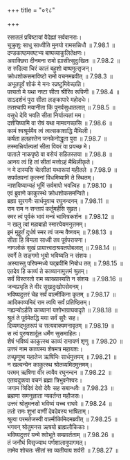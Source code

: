 +++
title = "०९८"

+++


  
रसातलं प्रविष्टायां वैदेह्यां सर्ववानराः।  
चुक्रुशुः साधु साध्वीति मुनयो रामसन्निधौ ॥ 7.98.1 ॥   
दण्डकाष्ठमवष्टभ्य बाष्पव्याकुलितेक्षणः।  
अवाक्छिरा दीनमना रामो ह्यासीत्सुदुःखितः ॥ 7.98.2 ॥   
स रुदित्वा चिरं कालं बहुशो बाष्पमुत्सृजन्।  
क्रोधशोकसमाविष्टो रामो वचनमब्रवीत् ॥ 7.98.3 ॥   
अभूतपूर्वं शोकं मे मनः स्प्रष्टुमिवेच्छति।  
पश्यतो मे यथा नष्टा सीता श्रीरिव रूपिणी ॥ 7.98.4 ॥   
साऽदर्शनं पुरा सीता लङ्कापारे महोदधेः।  
ततश्चापि मयानीता किं पुनर्वसुधातलात् ॥ 7.98.5 ॥   
वसुधे देवि भवति सीता निर्यात्यतां मम।  
दर्शयिष्यामि वा रोषं यथा मामवगच्छसि ॥ 7.98.6 ॥   
कामं श्वश्रूर्ममैव त्वं त्वत्सकाशाद्धि मैथिली।  
कर्षता हलहस्तेन जनकेनोद्धृता पुरा ॥ 7.98.7 ॥   
तस्मान्निर्यात्यतां सीता विवरं वा प्रयच्छ मे।  
पाताले नाकपृष्ठे वा वसेयं सहितस्तया ॥ 7.98.8 ॥   
आनय त्वं हि तां सीतां मत्तोऽहं मैथिलीकृते।  
न मे दास्यसि चेत्सीतां यथारूपां महीतले ॥ 7.98.9 ॥   
सपर्वतवनां कृत्स्नां विधमिष्यामि ते स्थितम्।  
नाशयिष्याम्यहं भूमिं सर्वमापो भवत्विह ॥ 7.98.10 ॥   
एवं ब्रुवाणे काकुत्स्थे क्रोधशोकसमन्विते।  
ब्रह्मा सुरगणैः सार्धमुवाच रघुनन्दनम् ॥ 7.98.11 ॥   
राम राम न सन्तापं कर्तुमर्हसि सुव्रत।  
स्मर त्वं पूर्वकं भावं मन्त्रं चामित्रकर्शन ॥ 7.98.12 ॥   
न खलु त्वां महाबाहो स्मारयेयमनुत्तमम्।  
इमं मुहूर्तं दुर्धर्ष स्मर त्वं जन्म वैष्णवम् ॥ 7.98.13 ॥   
सीता हि विमला साध्वी तव पूर्वपरायणा।  
नागलोकं सुखं प्रायात्त्वदाश्रयतपोबलात् ॥ 7.98.14 ॥   
स्वर्गे ते सङ्गमो भूयो भविष्यति न संशयः।  
अस्यास्तु परिषन्मध्ये यद्ब्रवीमि निबोध तत् ॥ 7.98.15 ॥   
एतदेव हि काव्यं ते काव्यानामुत्तमं श्रुतम्।  
सर्वं विस्तरतो राम व्याख्यास्यति न संशयः ॥ 7.98.16 ॥   
जन्मप्रभृति ते वीर सुखदुःखोपसेवनम्।  
भविष्यदुत्तरं चेह सर्वं वाल्मीकिना कृतम् ॥ 7.98.17 ॥   
आदिकाव्यमिदं राम त्वयि सर्वं प्रतिष्ठितम्।  
नह्यन्योऽर्हति काव्यानां यशोभाग्राघवादृते ॥ 7.98.18 ॥   
श्रुतं ते पूर्वमेतद्धि मया सर्वं सुरैः सह।  
दिव्यमद्भुतरूपं च सत्यवाक्यमनावृतम् ॥ 7.98.19 ॥   
स त्वं पुरुषशार्दूल धर्मेण सुसमाहितः।  
शेषं भविष्यं काकुत्स्थ काव्यं रामायणं शृणु ॥ 7.98.20 ॥   
उत्तरं नाम काव्यस्य शेषमत्र महायशः।  
तच्छृणुष्व महातेज ऋषिभिः सार्धमुत्तमम् ॥ 7.98.21 ॥   
न खल्वन्येन काकुत्स्थ श्रोतव्यमिदमुत्तमम्।  
परमम् ऋषिणा वीर त्वयैव रघुनन्दन ॥ 7.98.22 ॥   
एतावदुक्त्वा वचनं ब्रह्मा त्रिभुवनेश्वरः।  
जगाम त्रिदिवं देवो देवैः सह सबान्धवैः ॥ 7.98.23 ॥   
ब्रह्मणा समनुज्ञाता न्यवर्तन्त महौजसः।  
उत्तरं श्रोतुमनसो भविष्यं यच्च राघवे ॥ 7.98.24 ॥   
ततो रामः शुभां वाणीं देवदेवस्य भाषिताम्।  
श्रुत्वा परमतेजस्वी वाल्मीकिमिदमब्रवीत् ॥ 7.98.25 ॥   
भगवन् श्रोतुमनस ऋषयो ब्राह्मलौकिकाः।  
भविष्यदुत्तरं यन्मे श्वोभूते सम्प्रवर्तताम् ॥ 7.98.26 ॥   
तं जनौघं विसृज्याथ पर्णशालामुपागमत्।  
तामेव शोचतः सीतां सा व्यतीयाय शर्वरी ॥ 7.98.27 ॥   
